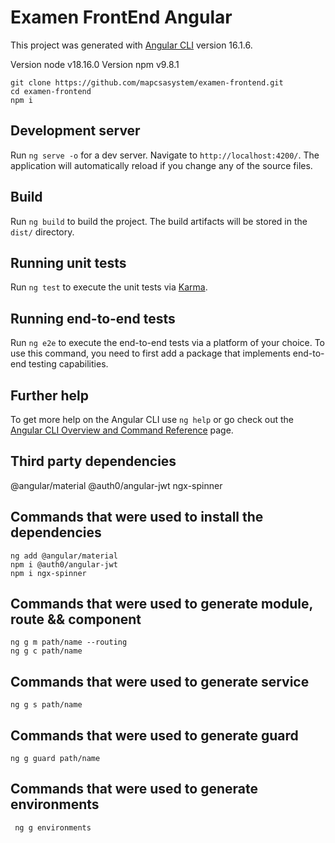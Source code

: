 # Examen FrontEnd Angular

This project was generated with [Angular CLI](https://github.com/angular/angular-cli) version 16.1.6.

Version node v18.16.0
Version npm v9.8.1

```
git clone https://github.com/mapcsasystem/examen-frontend.git
cd examen-frontend
npm i
```

## Development server

Run `ng serve -o` for a dev server. Navigate to `http://localhost:4200/`. The application will automatically reload if you change any of the source files.

## Build

Run `ng build` to build the project. The build artifacts will be stored in the `dist/` directory.

## Running unit tests

Run `ng test` to execute the unit tests via [Karma](https://karma-runner.github.io).

## Running end-to-end tests

Run `ng e2e` to execute the end-to-end tests via a platform of your choice. To use this command, you need to first add a package that implements end-to-end testing capabilities.

## Further help

To get more help on the Angular CLI use `ng help` or go check out the [Angular CLI Overview and Command Reference](https://angular.io/cli) page.

## Third party dependencies

@angular/material
@auth0/angular-jwt
ngx-spinner

## Commands that were used to install the dependencies

```
ng add @angular/material
npm i @auth0/angular-jwt
npm i ngx-spinner
```

## Commands that were used to generate module, route && component

```
ng g m path/name --routing
ng g c path/name
```

## Commands that were used to generate service

```
ng g s path/name
```

## Commands that were used to generate guard

```
ng g guard path/name
```

## Commands that were used to generate environments

```
 ng g environments
```
